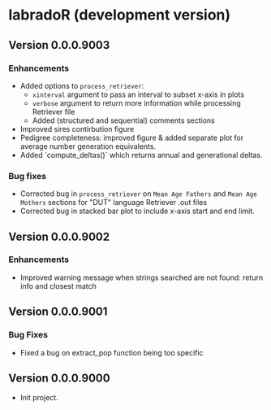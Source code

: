 # labradoR (development version)

## Version 0.0.0.9003

### Enhancements

-   Added options to `process_retriever`:
    -   `xinterval` argument to pass an interval to subset x-axis in plots
    -   `verbose` argument to return more information while processing Retriever file
    -   Added (structured and sequential) comments sections
-   Improved sires contirbution figure
-   Pedigree completeness: improved figure & added separate plot for average number generation equivalents.
-   Added \`compute_deltas()\` which returns annual and generational deltas.

### Bug fixes

-   Corrected bug in `process_retriever` on `Mean Age Fathers` and `Mean Age Mothers` sections for "DUT" language Retriever .out files
-   Corrected bug in stacked bar plot to include x-axis start and end limit.

## Version 0.0.0.9002

### Enhancements

-   Improved warning message when strings searched are not found: return info and closest match

## Version 0.0.0.9001

### Bug Fixes

-   Fixed a bug on extract_pop function being too specific

## Version 0.0.0.9000

-   Init project.
